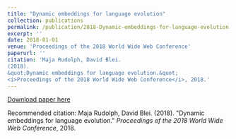 ```yaml
---
title: "Dynamic embeddings for language evolution"
collection: publications
permalink: /publication/2018-Dynamic-embeddings-for-language-evolution
excerpt: ''
date: 2018-01-01
venue: 'Proceedings of the 2018 World Wide Web Conference'
paperurl: ''
citation: 'Maja Rudolph, David Blei.
(2018).
&quot;Dynamic embeddings for language evolution.&quot;
<i>Proceedings of the 2018 World Wide Web Conference</i>, 2018.'
---
```



[Download paper here]()

Recommended citation: Maja Rudolph, David Blei.
(2018).
&quot;Dynamic embeddings for language evolution.&quot;
<i>Proceedings of the 2018 World Wide Web Conference</i>, 2018.